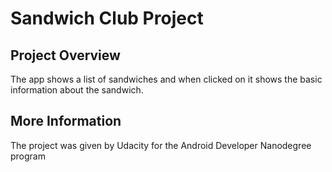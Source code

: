 # Sandwich Club Project 

## Project Overview
The app shows a list of sandwiches and when clicked on it shows the basic information about the sandwich. 

## More Information 
The project was given by Udacity for the Android Developer Nanodegree program
